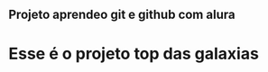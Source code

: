 ## Projeto aprendeo git e github com alura
<h1>Esse é o projeto top das galaxias</h1>

<div>
    <img src="https://th.bing.com/th/id/OIP.DytgBLTLTLerhEMgRcItlQHaJ4?rs=1&pid=ImgDetMain" alt="" srcset="">
</div>
